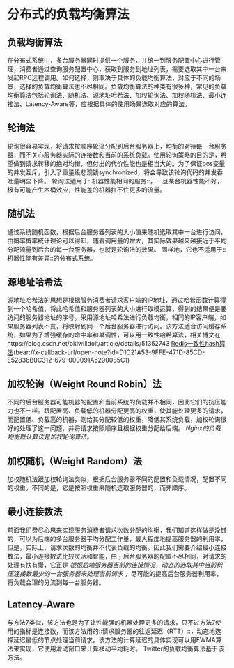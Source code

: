 # 分布式的负载均衡算法

## 负载均衡算法
在分布式系统中，多台服务器同时提供一个服务，并统一到服务配置中心进行管理，消费者通过查询服务配置中心，获取到服务到地址列表，需要选取其中一台来发起RPC远程调用。如何选择，则取决于具体的负载均衡算法，对应于不同的场景，选择的负载均衡算法也不尽相同。负载均衡算法的种类有很多种，常见的负载均衡算法包括轮询法、随机法、源地址哈希法、加权轮询法、加权随机法、最小连接法、Latency-Aware等，应根据具体的使用场景选取对应的算法。

## 轮询法
轮询很容易实现，将请求按顺序轮流分配到后台服务器上，均衡的对待每一台服务器，而不关心服务器实际的连接数和当前的系统负载。使用轮询策略的目的是，希望做到请求转移的绝对均衡，但付出的代价性能也是相当大的。为了保证pos变量的并发互斥，引入了重量级悲观锁synchronized，将会导致该轮询代码的并发吞吐量明显下降。 
轮询法适用于::机器性能相同的服务::，一旦某台机器性能不好，极有可能产生木桶效应，性能差的机器扛不住更多的流量。

## 随机法
通过系统随机函数，根据后台服务器列表的大小值来随机选取其中一台进行访问。由概率概率统计理论可以得知，随着调用量的增大，其实际效果越来越接近于平均分配流量到后台的每一台服务器，也就是轮询法的效果。
同样地，它也不适用于::机器性能有差异::的分布式系统。

## 源地址哈希法
源地址哈希法的思想是根据服务消费者请求客户端的IP地址，通过哈希函数计算得到一个哈希值，将此哈希值和服务器列表的大小进行取模运算，得到的结果便是要访问的服务器地址的序号。采用源地址哈希法进行负载均衡，相同的IP客户端，如果服务器列表不变，将映射到同一个后台服务器进行访问。该方法适合访问缓存系统，如果为了增强缓存的命中率和单调性，可以用一致性哈希算法，相关博文在https://blog.csdn.net/okiwilldoit/article/details/51352743
[Redis一致性hash算法]()(bear://x-callback-url/open-note?id=D1C21A53-9FFE-471D-85CD-E52836B0C312-679-000091A5290085C1)

## 加权轮询（Weight Round Robin）法
不同的后台服务器可能机器的配置和当前系统的负载并不相同，因此它们的抗压能力也不一样。跟配置高、负载低的机器分配更高的权重，使其能处理更多的请求，而配置低、负载高的机器，则给其分配较低的权重，降低其系统负载，加权轮询很好的处理了这一问题，并将请求按照顺序且根据权重分配给后端。
 _Nginx的负载均衡默认算法是加权轮询算法。_ 

## 加权随机（Weight Random）法
加权随机法跟加权轮询法类似，根据后台服务器不同的配置和负载情况，配置不同的权重。不同的是，它是按照权重来随机选取服务器的，而非顺序。

## 最小连接数法
前面我们费尽心思来实现服务消费者请求次数分配的均衡，我们知道这样做是没错的，可以为后端的多台服务器平均分配工作量，最大程度地提高服务器的利用率，但是，实际上，请求次数的均衡并不代表负载的均衡。因此我们需要介绍最小连接数法，最小连接数法比较灵活和智能，由于后台服务器的配置不尽相同，对请求的处理有快有慢，它正是 _根据后端服务器当前的连接情况，动态的选取其中当前积压连接数最少的一台服务器来处理当前请求_ ，尽可能的提高后台服务器利用率，将负载合理的分流到每一台服务器。

## Latency-Aware
与方法7类似，该方法也是为了让性能强的机器处理更多的请求，只不过方法7使用的指标是连接数，而该方法用的::请求服务器的往返延迟（RTT）::，动态地选择延迟最低的节点处理当前请求。该方法的计算延迟的具体实现可以用EWMA算法来实现，它使用滑动窗口来计算移动平均耗时。
Twitter的负载均衡算法基于该方法。

